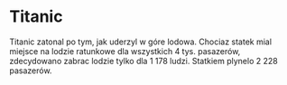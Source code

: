 # Titanic

Titanic zatonal po tym, jak uderzyl w góre lodowa. Chociaz statek mial miejsce
na lodzie ratunkowe dla wszystkich 4 tys. pasazerów, zdecydowano zabrac lodzie
tylko dla 1 178 ludzi. Statkiem plynelo 2 228 pasazerów.
